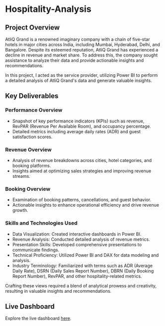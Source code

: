 # Hospitality-Analysis
## Project Overview
AtliQ Grand is a renowned imaginary company with a chain of five-star hotels in major cities across India, including Mumbai, Hyderabad, Delhi, and Bangalore. Despite its esteemed reputation, AtliQ Grand has experienced a decline in revenue and market share. To address this, the company sought assistance to analyze their data and provide actionable insights and recommendations.

In this project, I acted as the service provider, utilizing Power BI to perform a detailed analysis of AtliQ Grand's data and generate valuable insights.
## Key Deliverables
### Performance Overview
- Snapshot of key performance indicators (KPIs) such as revenue, RevPAR (Revenue Per Available Room), and occupancy percentage.
- Detailed metrics including average daily rates (ADR) and guest satisfaction scores.
### Revenue Overview
- Analysis of revenue breakdowns across cities, hotel categories, and booking platforms.
- Insights aimed at optimizing sales strategies and improving revenue streams.
### Booking Overview
- Examination of booking patterns, cancellations, and guest behavior.
- Actionable insights to enhance operational efficiency and drive revenue growth.
### Skills and Technologies Used
- Data Visualization: Created interactive dashboards in Power BI.
- Revenue Analysis: Conducted detailed analysis of revenue metrics.
- Presentation Skills: Developed comprehensive presentations to communicate findings.
- Technical Proficiency: Utilized Power BI and DAX for data modeling and analysis.
- Industry Terminology: Familiarized with terms such as ADR (Average Daily Rate), DSRN (Daily Sales Report Number), DBRN (Daily Booking Report Number), RevPAR, and other hospitality-related metrics.
  
Crafting these views required a blend of analytical prowess and creativity, resulting in valuable insights and recommendations.

## Live Dashboard
Explore the live dashboard [here](https://app.powerbi.com/view?r=eyJrIjoiZmNlYzc2OGEtY2UwYS00OTg3LWEzNWQtZTlkYWNhYWMzNmI5IiwidCI6ImM2ZTU0OWIzLTVmNDUtNDAzMi1hYWU5LWQ0MjQ0ZGM1YjJjNCJ9).
